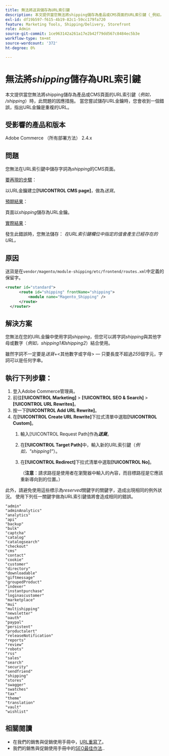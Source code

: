 ```yaml
---
title: 無法將送貨儲存為URL索引鍵
description: 本文提供當您無法將shipping儲存為產品或CMS頁面的URL索引鍵（_例如， /shipping_）時，此問題的因應措施。 當您嘗試儲存URL金鑰時，您會收到一個錯誤，指出URL金鑰是重複的URL。
exl-id: df19b597-f615-4b19-82c1-59cc179fa720
feature: Marketing Tools, Shipping/Delivery, Storefront
role: Admin
source-git-commit: 1ce963142a261a17e2b42f79dd567c8484ec5b3e
workflow-type: tm+mt
source-wordcount: '372'
ht-degree: 0%

---
```


# 無法將&#x200B;_shipping_&#x200B;儲存為URL索引鍵

本文提供當您無法將shipping儲存為產品或CMS頁面的URL索引鍵（_例如， /shipping_）時，此問題的因應措施。 當您嘗試儲存URL金鑰時，您會收到一個錯誤，指出URL金鑰是重複的URL。

## 受影響的產品和版本

Adobe Commerce （所有部署方法） 2.4.x

## 問題

您無法在URL索引鍵中儲存字詞為&#x200B;_shipping_&#x200B;的CMS頁面。

<u>要再現的步驟</u>：

以URL金鑰建立&#x200B;**[!UICONTROL CMS page]**，做為&#x200B;_送貨_。

<u>預期結果</u>：

頁面以&#x200B;_shipping_&#x200B;儲存為URL金鑰。

<u>實際結果</u>：

發生此錯誤時，您無法儲存：
*在URL索引鍵欄位中指定的值會產生已經存在的URL。*

## 原因

送貨是在`vendor/magento/module-shipping/etc/frontend/routes.xml`中定義的保留字。

```xml
<router id="standard">
      <route id="shipping" frontName="shipping">
          <module name="Magento_Shipping" />
      </route>
  </router>
```

## 解決方案

您無法在您的URL金鑰中使用字詞&#x200B;_shipping_，但您可以將字詞&#x200B;_shipping_&#x200B;與其他字母或數字（_例如，shipping1和shipping2_）結合使用。

雖然字詞不一定要是&#x200B;_送貨_+&lt;其他數字或字母> — 只要長度不超過&#x200B;*255*&#x200B;個字元，字詞可以是任何字串。

## 執行下列步驟：

1. 登入Adobe Commerce管理員。
1. 前往&#x200B;**[!UICONTROL Marketing]** > **[!UICONTROL SEO & Search]** > **[!UICONTROL URL Rewrites]**。
1. 按一下&#x200B;**[!UICONTROL Add URL Rewrite]**。
1. 在&#x200B;**[!UICONTROL Create URL Rewrite]**&#x200B;下拉式清單中選取&#x200B;**[!UICONTROL Custom]**。
   1. 輸入[!UICONTROL Request Path]作為&#x200B;**_送貨_**。
   1. 在&#x200B;**[!UICONTROL Target Path]**&#x200B;中，輸入新的URL索引鍵（_例如，&quot;shipping1&quot;_）。
   1. 在&#x200B;**[!UICONTROL Redirect]**&#x200B;下拉式清單中選取&#x200B;**[!UICONTROL No]**。


      （**注意**：請求路徑是使用者在瀏覽器中輸入的內容，而目標路徑是它應該重新導向到的位置。）

此外，請避免使用這些標示為&#x200B;*reserved*&#x200B;關鍵字的關鍵字，造成出現相同的例外狀況。 使用下列任一關鍵字做為URL索引鍵值將會造成相同的錯誤。


```
"admin"
"adminAnalytics"
"analytics"
"api"
"backup"
"bulk"
"captcha"
"catalog"
"catalogsearch"
"checkout"
"cms"
"contact"
"cookie"
"customer"
"directory"
"downloadable"
"giftmessage"
"groupedProduct"
"indexer"
"instantpurchase"
"loginascustomer"
"marketplace"
"mui"
"multishipping"
"newsletter"
"oauth"
"paypal"
"persistent"
"productalert"
"releaseNotification"
"reports"
"review"
"robots"
"rss"
"sales"
"search"
"security"
"sendfriend"
"shipping"
"stores"
"swagger"
"swatches"
"tax"
"theme"
"translation"
"vault"
"wishlist"
```

## 相關閱讀

* 在我們的銷售與促銷使用手冊中，[URL重寫了](https://docs.magento.com/user-guide/marketing/url-rewrite.html)。
* 我們的銷售與促銷使用手冊中的[SEO最佳作法](https://docs.magento.com/user-guide/marketing/seo-best-practices.html)..
